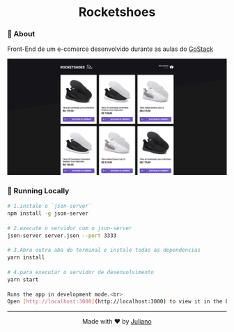 <h1 align="center">Rocketshoes</h1>


### :page_with_curl: About
Front-End de um e-comerce desenvolvido durante as aulas do <a href="https://rocketseat.com.br/gostack">GoStack</a>

![Screenshot 1](screenshot.png)

### :rocket: Running Locally


```sh
# 1.instale o `json-server`
npm install -g json-server         

# 2.execute o servidor com o json-server
json-server server.json --port 3333

# 3.Abra outra aba do terminal e instale todas as dependencias
yarn install

# 4.para executar o servidor de desenvolvimento
yarn start

Runs the app in development mode.<br>
Open [http://localhost:3000](http://localhost:3000) to view it in the browser.
```


---

<p align="center">
Made with ♥ by <a href="https://www.linkedin.com/in/juliano-sirtori">Juliano</a>
</p>